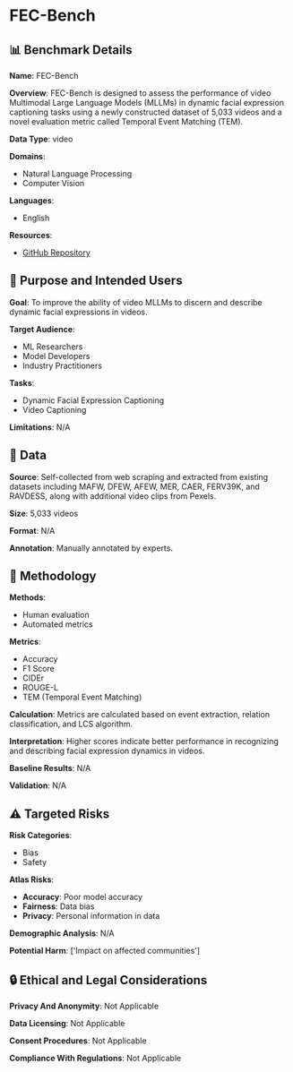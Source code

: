 # FEC-Bench

## 📊 Benchmark Details

**Name**: FEC-Bench

**Overview**: FEC-Bench is designed to assess the performance of video Multimodal Large Language Models (MLLMs) in dynamic facial expression captioning tasks using a newly constructed dataset of 5,033 videos and a novel evaluation metric called Temporal Event Matching (TEM).

**Data Type**: video

**Domains**:
- Natural Language Processing
- Computer Vision

**Languages**:
- English

**Resources**:
- [GitHub Repository](https://github.com/Jiaxing-star/FacialDynamic)

## 🎯 Purpose and Intended Users

**Goal**: To improve the ability of video MLLMs to discern and describe dynamic facial expressions in videos.

**Target Audience**:
- ML Researchers
- Model Developers
- Industry Practitioners

**Tasks**:
- Dynamic Facial Expression Captioning
- Video Captioning

**Limitations**: N/A

## 💾 Data

**Source**: Self-collected from web scraping and extracted from existing datasets including MAFW, DFEW, AFEW, MER, CAER, FERV39K, and RAVDESS, along with additional video clips from Pexels.

**Size**: 5,033 videos

**Format**: N/A

**Annotation**: Manually annotated by experts.

## 🔬 Methodology

**Methods**:
- Human evaluation
- Automated metrics

**Metrics**:
- Accuracy
- F1 Score
- CIDEr
- ROUGE-L
- TEM (Temporal Event Matching)

**Calculation**: Metrics are calculated based on event extraction, relation classification, and LCS algorithm.

**Interpretation**: Higher scores indicate better performance in recognizing and describing facial expression dynamics in videos.

**Baseline Results**: N/A

**Validation**: N/A

## ⚠️ Targeted Risks

**Risk Categories**:
- Bias
- Safety

**Atlas Risks**:
- **Accuracy**: Poor model accuracy
- **Fairness**: Data bias
- **Privacy**: Personal information in data

**Demographic Analysis**: N/A

**Potential Harm**: ['Impact on affected communities']

## 🔒 Ethical and Legal Considerations

**Privacy And Anonymity**: Not Applicable

**Data Licensing**: Not Applicable

**Consent Procedures**: Not Applicable

**Compliance With Regulations**: Not Applicable
